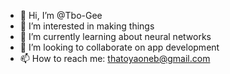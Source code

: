 - 👋 Hi, I’m @Tbo-Gee
- 👀 I’m interested in making things
- 🌱 I’m currently learning about neural networks
- 💞️ I’m looking to collaborate on app development
- 📫 How to reach me: thatoyaoneb@gmail.com

<!---
Tbo-Gee/Tbo-Gee is a ✨ special ✨ repository because its `README.md` (this file) appears on your GitHub profile.
You can click the Preview link to take a look at your changes.
--->
